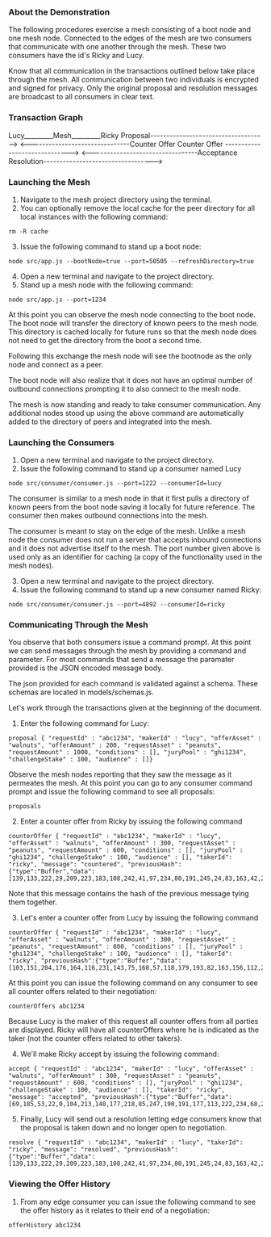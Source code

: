 ### About the Demonstration

The following procedures exercise a mesh consisting of a boot node and one mesh node.  Connected to the edges of the mesh are two consumers that communicate with one another through the mesh.  These two consumers have the id's Ricky and Lucy.

Know that all communication in the transactions outlined below take place through the mesh.  All communication between two individuals is encrypted and signed for privacy.  Only the original proposal and resolution messages are broadcast to all consumers in clear text.

### Transaction Graph
Lucy_________Mesh_________Ricky
Proposal------------------------------------>
<-------------------------------Counter Offer
Counter Offer ------------------------------>
<---------------------------------Acceptance
Resolution---------------------------------->

### Launching the Mesh
1. Navigate to the mesh project directory using the terminal.
2. You can optionally remove the local cache for the peer directory for all local instances with the following command:
~~~
rm -R cache
~~~

3. Issue the following command to stand up a boot node:
~~~
node src/app.js --bootNode=true --port=50505 --refreshDirectory=true
~~~

4. Open a new terminal and navigate to the project directory.
5. Stand up a mesh node with the following command:
~~~
node src/app.js --port=1234
~~~
At this point you can observe the mesh node connecting to the boot node.  The boot node will transfer the directory of known peers to the mesh node.  This directory is cached locally for future runs so that the mesh node does not need to get the directory from the boot a second time.

Following this exchange the mesh node will see the bootnode as the only node and connect as a peer.

The boot node will also realize that it does not have an optimal number of outbound connections prompting it to also connect to the mesh node.

The mesh is now standing and ready to take consumer communication.  Any additional nodes stood up using the above command are automatically added to the directory of peers and integrated into the mesh.

### Launching the Consumers
1. Open a new terminal and navigate to the project directory.
2. Issue the following command to stand up a consumer named Lucy
~~~
node src/consumer/consumer.js --port=1222 --consumerId=lucy
~~~
The consumer is similar to a mesh node in that it first pulls a directory of known peers from the boot node saving it locally for future reference.  The consumer then makes outbound connections into the mesh.

The consumer is meant to stay on the edge of the mesh.
Unlike a mesh node the consumer does not run a server that accepts inbound connections and it does not advertise itself to the mesh.  The port number given above is used only as an identifier for caching (a copy of the functionality used in the mesh nodes).

3. Open a new terminal and navigate to the project directory.
4. Issue the following command to stand up a new consumer named Ricky:
~~~
node src/consumer/consumer.js --port=4892 --consumerId=ricky
~~~

### Communicating Through the Mesh
You observe that both consumers issue a command prompt.  At this point we can send messages through the mesh by providing a command and parameter.  For most commands that send a message the paramater provided is the JSON encoded message body.

The json provided for each command is validated against a schema.  These schemas are located in models/schemas.js.

Let's work through the transactions given at the beginning of the document.

1. Enter the following command for Lucy:
~~~
proposal { "requestId" : "abc1234", "makerId" : "lucy", "offerAsset" : "walnuts", "offerAmount" : 200, "requestAsset" : "peanuts", "requestAmount" : 1000, "conditions" : [], "juryPool" : "ghi1234", "challengeStake" : 100, "audience" : []}
~~~
Observe the mesh nodes reporting that they saw the message as it permeates the mesh.  At this point you can go to any consumer command prompt and issue the following command to see all proposals:
~~~
proposals
~~~
2. Enter a counter offer from Ricky by issuing the following command
~~~
counterOffer { "requestId" : "abc1234", "makerId" : "lucy", "offerAsset" : "walnuts", "offerAmount" : 300, "requestAsset" : "peanuts", "requestAmount" : 600, "conditions" : [], "juryPool" : "ghi1234", "challengeStake" : 100, "audience" : [], "takerId": "ricky", "message": "countered", "previousHash":{"type":"Buffer","data":[139,133,222,29,209,223,183,108,242,41,97,234,80,191,245,24,83,163,42,239,102,173,66,251,43,236,104,34,188,171,68,187]}}
~~~
Note that this message contains the hash of the previous message tying them together.

3.  Let's enter a counter offer from Lucy by issuing the following command
~~~
counterOffer { "requestId" : "abc1234", "makerId" : "lucy", "offerAsset" : "walnuts", "offerAmount" : 300, "requestAsset" : "peanuts", "requestAmount" : 800, "conditions" : [], "juryPool" : "ghi1234", "challengeStake" : 100, "audience" : [], "takerId": "ricky", "previousHash":{"type":"Buffer","data":[103,151,204,176,164,116,231,143,75,168,57,118,179,193,82,163,156,112,218,54,188,11,49,56,22,7,122,25,190,47,180,28]}}
~~~

At this point you can issue the following command on any consumer to see all counter offers related to their negotiation:
~~~
counterOffers abc1234
~~~
Because Lucy is the maker of this request all counter offers from all parties are displayed.  Ricky will have all counterOffers where he is indicated as the taker (not the counter offers related to other takers).

4. We'll make Ricky accept by issuing the following command:
~~~
accept { "requestId" : "abc1234", "makerId" : "lucy", "offerAsset" : "walnuts", "offerAmount" : 300, "requestAsset" : "peanuts", "requestAmount" : 600, "conditions" : [], "juryPool" : "ghi1234", "challengeStake" : 100, "audience" : [], "takerId": "ricky", "message": "accepted", "previousHash":{"type":"Buffer","data":[69,185,53,22,0,104,213,140,177,218,85,247,190,191,177,113,222,234,68,232,248,18,236,152,52,78,26,6,113,244,163,187]}}
~~~

5. Finally, Lucy will send out a resolution letting edge consumers know that the proposal is taken down and no longer open to negotiation.
~~~
resolve { "requestId" : "abc1234", "makerId" : "lucy", "takerId": "ricky", "message": "resolved", "previousHash":{"type":"Buffer","data":[139,133,222,29,209,223,183,108,242,41,97,234,80,191,245,24,83,163,42,239,102,173,66,251,43,236,104,34,188,171,68,187]}}
~~~

### Viewing the Offer History

1. From any edge consumer you can issue the following command to see the offer history as it relates to their end of a negotiation:
~~~
offerHistory abc1234
~~~


